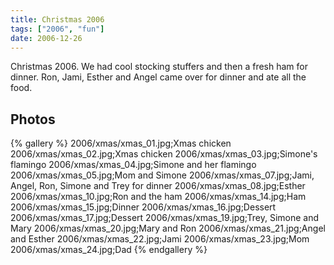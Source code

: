 ```yaml
---
title: Christmas 2006
tags: ["2006", "fun"]
date: 2006-12-26
---
```

Christmas 2006.  We had cool stocking stuffers and then a fresh ham for dinner.  Ron, Jami, Esther and Angel came over for dinner and ate all the food.

## Photos 

{% gallery %} 
2006/xmas/xmas_01.jpg;Xmas chicken
2006/xmas/xmas_02.jpg;Xmas chicken
2006/xmas/xmas_03.jpg;Simone's flamingo
2006/xmas/xmas_04.jpg;Simone and her flamingo
2006/xmas/xmas_05.jpg;Mom and Simone
2006/xmas/xmas_07.jpg;Jami, Angel, Ron, Simone and Trey for dinner
2006/xmas/xmas_08.jpg;Esther
2006/xmas/xmas_10.jpg;Ron and the ham
2006/xmas/xmas_14.jpg;Ham
2006/xmas/xmas_15.jpg;Dinner
2006/xmas/xmas_16.jpg;Dessert
2006/xmas/xmas_17.jpg;Dessert
2006/xmas/xmas_19.jpg;Trey, Simone and Mary
2006/xmas/xmas_20.jpg;Mary and Ron
2006/xmas/xmas_21.jpg;Angel and Esther
2006/xmas/xmas_22.jpg;Jami
2006/xmas/xmas_23.jpg;Mom
2006/xmas/xmas_24.jpg;Dad
{% endgallery %}
